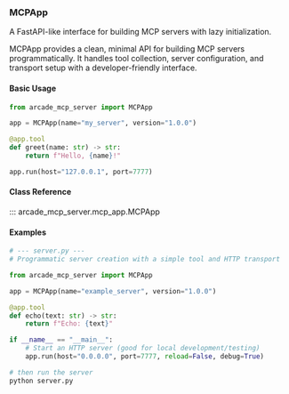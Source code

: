 ### MCPApp

A FastAPI-like interface for building MCP servers with lazy initialization.

MCPApp provides a clean, minimal API for building MCP servers programmatically. It handles tool collection, server configuration, and transport setup with a developer-friendly interface.

#### Basic Usage

```python
from arcade_mcp_server import MCPApp

app = MCPApp(name="my_server", version="1.0.0")

@app.tool
def greet(name: str) -> str:
    return f"Hello, {name}!"

app.run(host="127.0.0.1", port=7777)
```

#### Class Reference

::: arcade_mcp_server.mcp_app.MCPApp

#### Examples

```python
# --- server.py ---
# Programmatic server creation with a simple tool and HTTP transport

from arcade_mcp_server import MCPApp

app = MCPApp(name="example_server", version="1.0.0")

@app.tool
def echo(text: str) -> str:
    return f"Echo: {text}"

if __name__ == "__main__":
    # Start an HTTP server (good for local development/testing)
    app.run(host="0.0.0.0", port=7777, reload=False, debug=True)
```

```bash
# then run the server
python server.py
```
